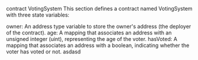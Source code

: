 contract VotingSystem 
This section defines a contract named VotingSystem with three state variables:

owner: An address type variable to store the owner's address (the deployer of the contract).
age: A mapping that associates an address with an unsigned integer (uint), representing the age of the voter.
hasVoted: A mapping that associates an address with a boolean, indicating whether the voter has voted or not.
asdasd
